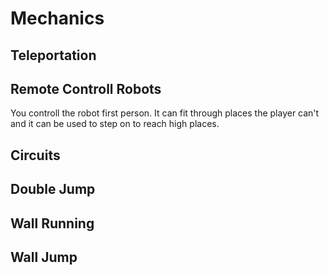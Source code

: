 # Mechanics
## Teleportation
## Remote Controll Robots
You controll the robot first person. It can fit through places the player can't and it can be used to step on to reach high places.
## Circuits
## Double Jump
## Wall Running
## Wall Jump
